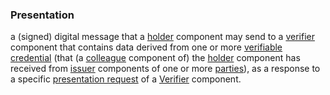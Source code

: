 ### Presentation

a (signed) digital message that a <a href="https://essif-lab.github.io/framework/docs/terms/holder" hovertext="Holder (functional component): a component that implements the Capability to handle presentation requests from a Peer Agent, produce the requested data (a presentation) according to its Principal's holder-policy, and send that in response to the request.">holder</a> component may send to a <a href="https://essif-lab.github.io/framework/docs/terms/verifier" hovertext="Verifier (functional component): a component that implements the Capability to request Peer Agents to present (provide) data from credentials (of a specified kind, issued by specified Parties), and to verify such responses (check structure, signatures, dates), according to its Principal's Verifier Policy.">verifier</a> component that contains data derived from one or more <a href="https://essif-lab.github.io/framework/docs/terms/verify" hovertext="Verify/verification of data: the act, by or on behalf of a Party, of determining whether that data is authentic (i.e. originates from the Party that authored it), timely (i.e. has not expired), and conforms to other specifications that apply to its structure.">verifiable</a> <a href="https://essif-lab.github.io/framework/docs/terms/credential" hovertext="Credential: data, representing a set of Assertions (claims, statements), authored and signed by, or on behalf of, a specific Party.">credential</a> (that (a <a href="https://essif-lab.github.io/framework/docs/terms/colleague" hovertext="Colleagues: two or more (digital or non-digital) Agents that have the same Principal (i.e. Party on whose behalf they are executing an Action).">colleague</a> component of) the <a href="https://essif-lab.github.io/framework/docs/terms/holder" hovertext="Holder (functional component): a component that implements the Capability to handle presentation requests from a Peer Agent, produce the requested data (a presentation) according to its Principal's holder-policy, and send that in response to the request.">holder</a> component has received from <a href="https://essif-lab.github.io/framework/docs/terms/issuer" hovertext="Issuer (functional component): a component that implements the Capability to construct Credentials from data objects, according to the content of its Principal's Issuer-Policy (specifically regarding the way in which the Credential is to be digitally signed), and pass it to the Wallet-component of its Principal allowing it to be issued.">issuer</a> components of one or more <a href="https://essif-lab.github.io/framework/docs/terms/party" hovertext="Party: an Entity that sets its Objectives, maintains its Knowledge, and uses that Knowledge to pursue its Objectives in an autonomous (sovereign) manner. Humans and Organizations are the typical examples.">parties</a>), as a response to a specific <a href="https://essif-lab.github.io/framework/docs/terms/presentation-request" hovertext="Presentation Request: a (signed) digital message that a Verifier component sends to a Holder component asking for specific data from one or more Verifiable Credentials that are issued by specific Parties.">presentation request</a> of a <a href="https://essif-lab.github.io/framework/docs/terms/verifier" hovertext="Verifier (functional component): a component that implements the Capability to request Peer Agents to present (provide) data from credentials (of a specified kind, issued by specified Parties), and to verify such responses (check structure, signatures, dates), according to its Principal's Verifier Policy.">Verifier</a> component.